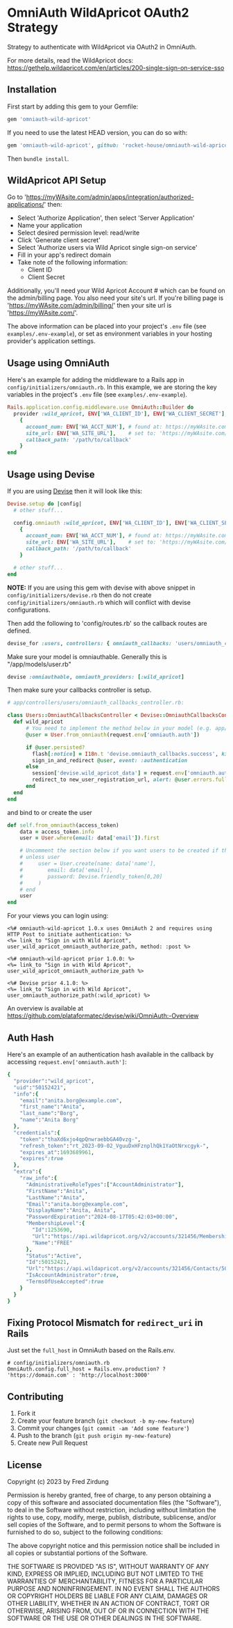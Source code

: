 # OmniAuth WildApricot OAuth2 Strategy

Strategy to authenticate with WildApricot via OAuth2 in OmniAuth.

For more details, read the WildApricot docs: https://gethelp.wildapricot.com/en/articles/200-single-sign-on-service-sso

## Installation

First start by adding this gem to your Gemfile:

```ruby
gem 'omniauth-wild-apricot'
```

If you need to use the latest HEAD version, you can do so with:

```ruby
gem 'omniauth-wild-apricot', github: 'rocket-house/omniauth-wild-apricot'
```

Then `bundle install`.

## WildApricot API Setup

Go to 'https://myWAsite.com/admin/apps/integration/authorized-applications/' then:

* Select 'Authorize Application', then select 'Server Application'
* Name your application
* Select desired permission level: read/write
* Click 'Generate client secret'
* Select 'Authorize users via Wild Apricot single sign-on service'
* Fill in your app's redirect domain
* Take note of the following information:
  * Client ID
  * Client Secret

Additionally, you'll need your Wild Apricot Account # which can be found on the admin/billing page. You also need your site's url. If you're billing page is 'https://myWAsite.com/admin/billing/' then your site url is 'https://myWAsite.com/'.

The above information can be placed into your project's `.env` file (see `examples/.env-example`), or set as environment variables in your hosting provider's application settings.

## Usage using OmniAuth

Here's an example for adding the middleware to a Rails app in `config/initializers/omniauth.rb`. In this example, we are storing the key variables in the project's `.env` file (see `examples/.env-example`).

```ruby
Rails.application.config.middleware.use OmniAuth::Builder do
  provider :wild_apricot, ENV['WA_CLIENT_ID'], ENV['WA_CLIENT_SECRET'],
    {
      account_num: ENV['WA_ACCT_NUM'], # found at: https://myWAsite.com/admin/billing/
      site_url: ENV['WA_SITE_URL'],    # set to: 'https://myWAsite.com/'
      callback_path: '/path/to/callback'
    }
end
```

## Usage using Devise

If you are using [Devise](https://github.com/plataformatec/devise) then it will look like this:

```ruby
Devise.setup do |config|
  # other stuff...

  config.omniauth :wild_apricot, ENV['WA_CLIENT_ID'], ENV['WA_CLIENT_SECRET'],
    {
      account_num: ENV['WA_ACCT_NUM'], # found at: https://myWAsite.com/admin/billing/
      site_url: ENV['WA_SITE_URL'],    # set to: 'https://myWAsite.com/'
      callback_path: '/path/to/callback'
    }

  # other stuff...
end
```

**NOTE:** If you are using this gem with devise with above snippet in `config/initializers/devise.rb` then do not create `config/initializers/omniauth.rb` which will conflict with devise configurations.

Then add the following to 'config/routes.rb' so the callback routes are defined.

```ruby
devise_for :users, controllers: { omniauth_callbacks: 'users/omniauth_callbacks' }
```

Make sure your model is omniauthable. Generally this is "/app/models/user.rb"

```ruby
devise :omniauthable, omniauth_providers: [:wild_apricot]
```

Then make sure your callbacks controller is setup.

```ruby
# app/controllers/users/omniauth_callbacks_controller.rb:

class Users::OmniauthCallbacksController < Devise::OmniauthCallbacksController
  def wild_apricot
      # You need to implement the method below in your model (e.g. app/models/user.rb)
      @user = User.from_omniauth(request.env['omniauth.auth'])

      if @user.persisted?
        flash[:notice] = I18n.t 'devise.omniauth_callbacks.success', kind: 'Wild Apricot'
        sign_in_and_redirect @user, event: :authentication
      else
        session['devise.wild_apricot_data'] = request.env['omniauth.auth'].except('extra') # Removing extra as it can overflow some session stores
        redirect_to new_user_registration_url, alert: @user.errors.full_messages.join("\n")
      end
  end
end
```

and bind to or create the user

```ruby
def self.from_omniauth(access_token)
    data = access_token.info
    user = User.where(email: data['email']).first

    # Uncomment the section below if you want users to be created if they don't exist
    # unless user
    #     user = User.create(name: data['name'],
    #        email: data['email'],
    #        password: Devise.friendly_token[0,20]
    #     )
    # end
    user
end
```

For your views you can login using:

```erb
<%# omniauth-wild-apricot 1.0.x uses OmniAuth 2 and requires using HTTP Post to initiate authentication: %>
<%= link_to "Sign in with Wild Apricot", user_wild_apricot_omniauth_authorize_path, method: :post %>

<%# omniauth-wild-apricot prior 1.0.0: %>
<%= link_to "Sign in with Wild Apricot", user_wild_apricot_omniauth_authorize_path %>

<%# Devise prior 4.1.0: %>
<%= link_to "Sign in with Wild Apricot", user_omniauth_authorize_path(:wild_apricot) %>
```

An overview is available at https://github.com/plataformatec/devise/wiki/OmniAuth:-Overview

## Auth Hash

Here's an example of an authentication hash available in the callback by accessing `request.env['omniauth.auth']`:

```ruby
{
  "provider":"wild_apricot",
  "uid":"50152421",
  "info":{
    "email":"anita.borg@example.com",
    "first_name":"Anita",
    "last_name":"Borg",
    "name":"Anita Borg"
  },
  "credentials":{
    "token":"thaXd6xjo4qpQnwraebbGA40vzg-",
    "refresh_token":"rt_2023-09-02_VguuDxHFznplhQk1YaOtNrxcgyk-",
    "expires_at":1693689961,
    "expires":true
  },
  "extra":{
    "raw_info":{
      "AdministrativeRoleTypes":["AccountAdministrator"],
      "FirstName":"Anita",
      "LastName":"Anita",
      "Email":"anita.borg@example.com",
      "DisplayName":"Anita, Anita",
      "PasswordExpiration":"2024-08-17T05:42:03+00:00",
      "MembershipLevel":{
        "Id":1253690,
        "Url":"https://api.wildapricot.org/v2/accounts/321456/MembershipLevels/1253690",
        "Name":"FREE"
      },
      "Status":"Active",
      "Id":50152421,
      "Url":"https://api.wildapricot.org/v2/accounts/321456/Contacts/50152421",
      "IsAccountAdministrator":true,
      "TermsOfUseAccepted":true
    }
  }
}
```

## Fixing Protocol Mismatch for `redirect_uri` in Rails

Just set the `full_host` in OmniAuth based on the Rails.env.

```
# config/initializers/omniauth.rb
OmniAuth.config.full_host = Rails.env.production? ? 'https://domain.com' : 'http://localhost:3000'
```

## Contributing

1. Fork it
2. Create your feature branch (`git checkout -b my-new-feature`)
3. Commit your changes (`git commit -am 'Add some feature'`)
4. Push to the branch (`git push origin my-new-feature`)
5. Create new Pull Request

## License

Copyright (c) 2023 by Fred Zirdung

Permission is hereby granted, free of charge, to any person obtaining a copy of this software and associated documentation files (the "Software"), to deal in the Software without restriction, including without limitation the rights to use, copy, modify, merge, publish, distribute, sublicense, and/or sell copies of the Software, and to permit persons to whom the Software is furnished to do so, subject to the following conditions:

The above copyright notice and this permission notice shall be included in all copies or substantial portions of the Software.

THE SOFTWARE IS PROVIDED "AS IS", WITHOUT WARRANTY OF ANY KIND, EXPRESS OR IMPLIED, INCLUDING BUT NOT LIMITED TO THE WARRANTIES OF MERCHANTABILITY, FITNESS FOR A PARTICULAR PURPOSE AND NONINFRINGEMENT. IN NO EVENT SHALL THE AUTHORS OR COPYRIGHT HOLDERS BE LIABLE FOR ANY CLAIM, DAMAGES OR OTHER LIABILITY, WHETHER IN AN ACTION OF CONTRACT, TORT OR OTHERWISE, ARISING FROM, OUT OF OR IN CONNECTION WITH THE SOFTWARE OR THE USE OR OTHER DEALINGS IN THE SOFTWARE.
